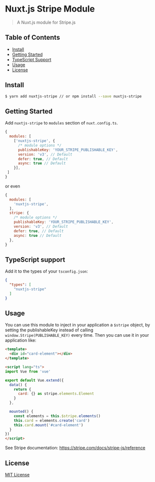 # Nuxt.js Stripe Module

> A Nuxt.js module for Stripe.js

## Table of Contents ##

* [Install](#install)
* [Getting Started](#getting-started)
* [TypeScript Support](#typescript-support)
* [Usage](#usage)
* [License](#license)

## Install

```bash
$ yarn add nuxtjs-stripe // or npm install --save nuxtjs-stripe
```

## Getting Started

Add `nuxtjs-stripe` to `modules` section of `nuxt.config.ts`.

```js
{
  modules: [
    ['nuxtjs-stripe', {
      /* module options */
      publishableKey: 'YOUR_STRIPE_PUBLISHABLE_KEY',
      version: 'v3', // Default
      defer: true, // Default
      async: true // Default
    }],
 ]
}
```

or even

```js
{
  modules: [
    'nuxtjs-stripe',
  ],
  stripe: {
    /* module options */
    publishableKey: 'YOUR_STRIPE_PUBLISHABLE_KEY',
    version: 'v3', // Default
    defer: true, // Default
    async: true // Default
  },
}
```

## TypeScript support

Add it to the types of your `tsconfig.json`:

```json
{
  "types": [
    "nuxtjs-stripe"
  ]
}
```

## Usage

You can use this module to inject in your application a `$stripe` object, by setting the publishableKey instead of calling `window.Stripe(PUBLISHABLE_KEY)` every time. Then you can use it in your application like:

```html
<template>
  <div id="card-element"></div>
</template>

<script lang="ts">
import Vue from 'vue'

export default Vue.extend({
  data() {
    return {
      card: {} as stripe.elements.Element
    }
  },

  mounted() {
    const elements = this.$stripe.elements()
    this.card = elements.create('card')
    this.card.mount('#card-element')
  }
})
</script>
```

See Stripe documentation: https://stripe.com/docs/stripe-js/reference

## License

[MIT License](./LICENSE)